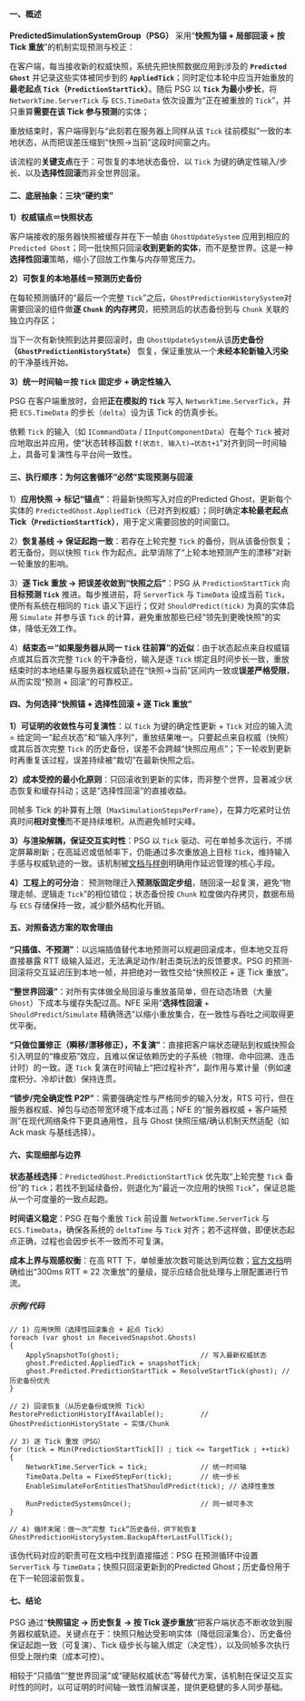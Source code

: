 #### 一、概述

**PredictedSimulationSystemGroup（PSG）** 采用“**快照为锚 + 局部回滚 + 按 Tick 重放**”的机制实现预测与校正：

在客户端，每当接收新的权威快照，系统先把快照数据应用到涉及的 **`Predicted Ghost`** 并记录这些实体被同步到的 **`AppliedTick`**；同时定位本轮中应当开始重放的**最老起点 `Tick`（`PredictionStartTick`）**。随后 PSG 以 **`Tick` 为最小步长**，将 `NetworkTime.ServerTick` 与 `ECS.TimeData` 依次设置为“正在被重放的 `Tick`”，并只重算**需要在该 Tick 参与预测**的实体；

重放结束时，客户端得到与“此刻若在服务器上同样从该 `Tick` 往前模拟”一致的本地状态，从而把误差压缩到“快照→当前”这段时间窗之内。

该流程的**关键支点**在于：可恢复的本地状态备份、以 `Tick` 为键的确定性输入/步长、以及**选择性回滚**而非全世界回滚。


#### 二、底层抽象：三块“硬约束”

**1）权威锚点＝快照状态**  

客户端接收的服务器快照被缓存并在下一帧由 `GhostUpdateSystem` 应用到相应的`Predicted Ghost`；同一批快照只回滚**收到更新的实体**，而不是整世界。这是一种**选择性回滚**策略，缩小了回放工作集与内存带宽压力。

**2）可恢复的本地基线＝预测历史备份**  

在每轮预测循环的“最后一个完整 `Tick`”之后，`GhostPredictionHistorySystem`对需要回滚的组件做**逐 `Chunk` 的内存拷贝**，把预测后的状态备份到与 `Chunk` 关联的独立内存区；

当下一次有新快照到达并要回滚时，由 `GhostUpdateSystem`从该**历史备份（`GhostPredictionHistoryState`）** 恢复，保证重放从一个**未经本轮新输入污染**的干净基线开始。

**3）统一时间轴＝按 `Tick` 固定步 + 确定性输入**  

PSG 在客户端重放时，会把**正在模拟的 `Tick`** 写入 `NetworkTime.ServerTick`，并把 `ECS.TimeData` 的步长（`delta`）设为该 Tick 的仿真步长。

依赖 `Tick` 的输入（如 `ICommandData` / `IInputComponentData`）在每个 `Tick` 被对应地取出并应用，使“状态转移函数 `f(状态t, 输入t)→状态t+1`”对齐到同一时间轴上，具备可复演性与平台间一致性。

#### 三、执行顺序：为何这套循环“必然”实现预测与回滚

1）**应用快照 → 标记“锚点”**：将最新快照写入对应的Predicted Ghost，更新每个实体的 `PredictedGhost.AppliedTick`（已对齐到权威）；同时确定**本轮最老起点 Tick（`PredictionStartTick`）**，用于定义需要回放的时间窗口。

2）**恢复基线 → 保证起跑一致**：若存在上轮完整 `Tick` 的备份，则从该备份恢复；若无备份，则以快照 `Tick` 作为起点。此举消除了“上轮本地预测产生的漂移”对新一轮重放的影响。

3）**逐 Tick 重放 → 把误差收敛到“快照之后”**：PSG 从 `PredictionStartTick` 向**目标预测 `Tick`** 推进。每步推进前，将 `ServerTick` 与 `TimeData` 设成当前 `Tick`，使所有系统在相同的 `Tick` 语义下运行；仅对 `ShouldPredict(tick)` 为真的实体启用 `Simulate` 并参与该 `Tick` 的计算，避免重放那些已经“领先到更晚快照”的实体，降低无效工作。

4）**结束态＝“如果服务器从同一 `Tick` 往前算”的近似**：由于状态起点来自权威锚点或其后首次完整 `Tick` 的干净备份，输入是逐 `Tick` 绑定且时间步长一致，重放结束时的本地结果与服务器权威轨迹在“快照→当前”区间内一致或**误差严格受限**，从而实现“预测 + 回滚”的可靠校正。

#### 四、为何选择“快照锚 + 选择性回滚 + 逐 Tick 重放”

**1）可证明的收敛性与可复演性**：以 `Tick` 为键的确定性更新 + `Tick` 对应的输入流 = 给定同一“起点状态”和“输入序列”，重放结果唯一。只要起点来自权威（快照）或其后首次完整 `Tick` 的历史备份，误差不会跨越“快照应用点”；下一轮收到更新时再重复该过程，误差持续被“裁切”在最新快照之后。


**2）成本受控的最小化原则**：只回滚收到更新的实体，而非整个世界，显著减少状态恢复和缓存抖动；这是“选择性回滚”的直接收益。

同帧多 Tick 的补算有上限（`MaxSimulationStepsPerFrame`），在算力吃紧时让仿真时间**相对变慢**而不是持续堆积，从而避免帧时尖峰。


**3）与渲染解耦，保证交互实时性**：PSG 以 `Tick` 驱动、可在单帧多次运行，不绑定屏幕刷新；在高延迟或低帧率下，仍能通过多次重放追上目标 `Tick`，维持输入手感与权威轨迹的一致。该机制被[文档与样例](https://docs.unity3d.com/Packages/com.unity.netcode%401.4/manual/prediction-n4e.html?utm_source=chatgpt.com)明确用作延迟管理的核心手段。


**4）工程上的可分治**： 预测物理迁入**预测版固定步组**，随回滚一起复演，避免“物理走帧、逻辑走 `Tick`”的相位错位；状态备份按 `Chunk` 粒度做内存拷贝，数据布局与 `ECS` 存储保持一致，减少额外结构化开销。
    

#### 五、对照备选方案的取舍理由

**“只插值、不预测”**：以远端插值替代本地预测可以规避回滚成本，但本地交互将直接暴露 RTT 级输入延迟，无法满足动作/射击类玩法的反馈要求。PSG 的预测-回滚将交互延迟压到本地一帧，并把绝对一致性交给“快照校正 + 逐 Tick 重放”。

**“整世界回滚”**：对所有实体做全局回滚与重放虽简单，但在动态场景（大量 `Ghost`）下成本与缓存失配过高。NFE 采用“**选择性回滚** + `ShouldPredict`/`Simulate` 精确筛选”以缩小重放集合，在一致性与吞吐之间取得更优平衡。

**“只做位置修正（瞬移/漂移修正），不复演”**：直接把客户端状态硬贴到权威快照会引入明显的“橡皮筋”效应，且难以保证依赖历史的子系统（物理、命中回溯、连击计时）的一致。逐 `Tick` 复演在时间轴上“把过程补齐”，副作用与累计量（例如速度积分、冷却计数）保持连贯。

**“锁步/完全确定性 P2P”**：需要强确定性与严格同步的输入分发，RTS 可行，但在服务器权威、掉包与动态带宽环境下成本过高；NFE 的“服务器权威 + 客户端预测”在现代网络条件下更具通用性，且与 Ghost 快照压缩/确认机制天然适配（如 Ack mask 与基线选择）。

#### 六、实现细部与边界

**状态基线选择**：`PredictedGhost.PredictionStartTick` 优先取“上轮完整 `Tick` 备份”的 `Tick`；若找不到延续备份，则退化为“最近一次应用的快照 `Tick`”，保证总能从一个可度量的一致点起跑。

**时间语义稳定**：PSG 在每个重放 `Tick` 前设置 `NetworkTime.ServerTick` 与 `ECS.TimeData`，确保各系统的 `deltaTime` 与 `Tick` 对齐；若不这样做，即便状态起点正确，过程也会因步长不一致而不可复演。

**成本上界与观感权衡**：在高 RTT 下，单帧重放次数可能达到两位数；[官方文档](https://docs.unity3d.com/Packages/com.unity.netcode%401.4/manual/prediction-n4e.html?utm_source=chatgpt.com)明确给出“300ms RTT ≈ 22 次重放”的量级，提示应结合批处理与上限配置进行节流。

##### 示例/代码
```
// 1) 应用快照（选择性回滚集合 + 起点 Tick）
foreach (var ghost in ReceivedSnapshot.Ghosts)
{
    ApplySnapshotTo(ghost);                    // 写入最新权威状态
    ghost.Predicted.AppliedTick = snapshotTick;
    ghost.Predicted.PredictionStartTick = ResolveStartTick(ghost); // 历史备份优先
}

// 2) 回滚恢复（从历史备份或快照 Tick）
RestorePredictionHistoryIfAvailable();         // GhostPredictionHistoryState → 实体/Chunk

// 3) 逐 Tick 重放（PSG）
for (tick = Min(PredictionStartTick[]) ; tick <= TargetTick ; ++tick)
{
    NetworkTime.ServerTick = tick;             // 统一时间轴
    TimeData.Delta = FixedStepFor(tick);       // 统一步长
    EnableSimulateForEntitiesThatShouldPredict(tick); // 选择性重放

    RunPredictedSystemsOnce();                 // 同一帧可多次
}

// 4) 循环末尾：做一次“完整 Tick”历史备份，供下轮恢复
GhostPredictionHistorySystem.BackupAfterLastFullTick();

```
该伪代码对应的职责可在文档中找到直接描述：PSG 在预测循环中设置 `ServerTick` 与 `TimeData`；快照只回滚更新到的Predicted Ghost；历史备份用于在下一轮回滚前恢复。

#### 七、结论

PSG 通过“**快照锚定 → 历史恢复 → 按 Tick 逐步重放**”把客户端状态不断收敛到服务器权威轨迹。关键点在于：快照只触达受影响实体（降低回滚集合）、历史备份保证起跑一致（可复演）、Tick 级步长与输入绑定（决定性），以及同帧多次执行但受上限约束（成本可控）。

相较于“只插值”“整世界回滚”或“硬贴权威状态”等替代方案，该机制在保证交互实时性的同时，以可证明的时间轴一致性消解误差，提供更稳健的多人同步基础。